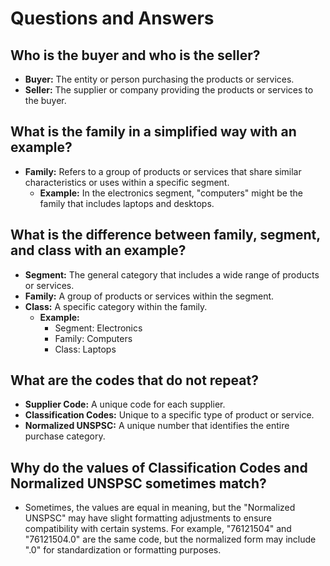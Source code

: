 # Questions and Answers

## Who is the buyer and who is the seller?
- **Buyer:** The entity or person purchasing the products or services.
- **Seller:** The supplier or company providing the products or services to the buyer.

## What is the family in a simplified way with an example?
- **Family:** Refers to a group of products or services that share similar characteristics or uses within a specific segment.
  - **Example:** In the electronics segment, "computers" might be the family that includes laptops and desktops.

## What is the difference between family, segment, and class with an example?
- **Segment:** The general category that includes a wide range of products or services.
- **Family:** A group of products or services within the segment.
- **Class:** A specific category within the family.
  - **Example:** 
    - Segment: Electronics
    - Family: Computers
    - Class: Laptops

## What are the codes that do not repeat?
- **Supplier Code:** A unique code for each supplier.
- **Classification Codes:** Unique to a specific type of product or service.
- **Normalized UNSPSC:** A unique number that identifies the entire purchase category.

## Why do the values of Classification Codes and Normalized UNSPSC sometimes match?
- Sometimes, the values are equal in meaning, but the "Normalized UNSPSC" may have slight formatting adjustments to ensure compatibility with certain systems. For example, "76121504" and "76121504.0" are the same code, but the normalized form may include ".0" for standardization or formatting purposes.